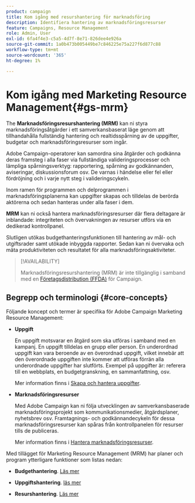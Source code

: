 ```yaml
---
product: campaign
title: Kom igång med resurshantering för marknadsföring
description: Identifiera hantering av marknadsföringsresurser
feature: Campaigns, Resource Management
role: Admin, User
exl-id: 6fa4f4e3-c5a5-4d7f-8e71-826dee4e926a
source-git-commit: 1a0b473b005449be7c846225e75a227f6d877c88
workflow-type: tm+mt
source-wordcount: '365'
ht-degree: 1%

---
```


# Kom igång med Marketing Resource Management{#gs-mrm}

The **Marknadsföringsresurshantering (MRM)** kan ni styra marknadsföringsåtgärder i ett samverkansbaserat läge genom att tillhandahålla fullständig hantering och realtidsspårning av de uppgifter, budgetar och marknadsföringsresurser som ingår.

Adobe Campaign-operatorer kan samordna sina åtgärder och godkänna deras framsteg i alla faser via fullständiga valideringsprocesser och lämpliga spårningsverktyg: rapportering, spårning av godkännanden, aviseringar, diskussionsforum osv. De varnas i händelse eller fel eller fördröjning och i varje nytt steg i valideringscykeln.

Inom ramen för programmen och delprogrammen i marknadsföringsplanerna kan uppgifter skapas och tilldelas de berörda aktörerna och sedan hanteras under alla faser i dem.

**MRM** kan ni också hantera marknadsföringsresurser där flera deltagare är inblandade: integriteten och övervakningen av resurser utförs via en dedikerad kontrollpanel.

Slutligen utökas budgethanteringsfunktionen till hantering av mål- och utgiftsrader samt utökade inbyggda rapporter. Sedan kan ni övervaka och mäta produktiviteten och resultatet för alla marknadsföringsaktiviteter.

>[!AVAILABILITY]
>
>Marknadsföringsresurshantering (MRM) är inte tillgänglig i samband med en [Företagsdistribution (FFDA)](../../v8/architecture/enterprise-deployment.md) för Campaign.

## Begrepp och terminologi {#core-concepts}

Följande koncept och termer är specifika för Adobe Campaign Marketing Resource Management:

* **Uppgift**

  En uppgift motsvarar en åtgärd som ska utföras i samband med en kampanj. En uppgift tilldelas en grupp eller person. En underordnad uppgift kan vara beroende av en överordnad uppgift, vilket innebär att den överordnade uppgiften inte kommer att utföras förrän alla underordnade uppgifter har slutförts. Exempel på uppgifter är: referera till en webbplats, en budgetgranskning, en sammanfattning, osv.

  Mer information finns i [Skapa och hantera uppgifter](creating-and-managing-tasks.md).

* **Marknadsföringsresurser**

  Med Adobe Campaign kan ni följa utvecklingen av samverkansbaserade marknadsföringsprojekt som kommunikationsmedier, åtgärdsplaner, nyhetsbrev osv. Framtagnings- och godkännandecykeln för dessa marknadsföringsresurser kan spåras från kontrollpanelen för resurser tills de publiceras.

  Mer information finns i [Hantera marknadsföringsresurser](managing-marketing-resources.md).

<!--
>[!NOTE]
>
>For more on Adobe Campaign workspace, refer to [this section](../../platform/using/adobe-campaign-workspace.md).
>  
>Deliveries and communication channels are detailed in [this section](../../delivery/using/steps-about-delivery-creation-steps.md).  
>
>Marketing campaign functionalities are detailed in [this section](../../campaign/using/accessing-marketing-campaigns.md).
-->

Med tillägget för Marketing Resource Management (MRM) har planer och program ytterligare funktioner som listas nedan:

* **Budgethantering**. [Läs mer](controlling-costs.md)

* **Uppgiftshantering**. [läs mer](creating-and-managing-tasks.md)

* **Resurshantering**. [Läs mer](managing-marketing-resources.md)
